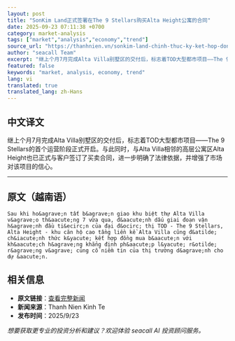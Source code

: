 ```yaml
---
layout: post
title: "SonKim Land正式签署在The 9 Stellars购买Alta Height公寓的合同"
date: 2025-09-23 07:11:38 +0700
category: market-analysis
tags: ["market","analysis","economy","trend"]
source_url: "https://thanhnien.vn/sonkim-land-chinh-thuc-ky-ket-hop-dong-mua-ban-can-ho-alta-height-tai-the-9-stellars-185250923103054344.htm"
author: "seacall Team"
excerpt: "继上个月7月完成Alta Villa别墅区的交付后，标志着TOD大型都市项目——The 9 Stellars的首个运营阶段正式开启。与此同时，与Alta Villa相邻的高层公寓区Alta Height也已正式与客户签订了买卖合同，进一步明确了法律依据，并增强了市场对该项目的信心。..."
featured: false
keywords: "market, analysis, economy, trend"
lang: vi
translated: true
translated_lang: zh-Hans
---
```


## 中文译文

继上个月7月完成Alta Villa别墅区的交付后，标志着TOD大型都市项目——The 9 Stellars的首个运营阶段正式开启。与此同时，与Alta Villa相邻的高层公寓区Alta Height也已正式与客户签订了买卖合同，进一步明确了法律依据，并增强了市场对该项目的信心。

---

## 原文（越南语）

    Sau khi ho&agrave;n tất b&agrave;n giao khu biệt thự Alta Villa v&agrave;o th&aacute;ng 7 vừa qua, đ&aacute;nh dấu giai đoạn vận h&agrave;nh đầu ti&ecirc;n của đại đ&ocirc; thị TOD - The 9 Stellars, Alta Height - khu căn hộ cao tầng liền kề Alta Villa cũng đ&atilde; ch&iacute;nh thức k&yacute; kết hợp đồng mua b&aacute;n với kh&aacute;ch h&agrave;ng khẳng định ph&aacute;p l&yacute; r&otilde; r&agrave;ng v&agrave; củng cố niềm tin của thị trường d&agrave;nh cho dự &aacute;n.

## 相关信息

- **原文链接**：[查看完整新闻](https://thanhnien.vn/sonkim-land-chinh-thuc-ky-ket-hop-dong-mua-ban-can-ho-alta-height-tai-the-9-stellars-185250923103054344.htm)
- **新闻来源**：Thanh Nien Kinh Te
- **发布时间**：2025/9/23

*想要获取更专业的投资分析和建议？欢迎体验 seacall AI 投资顾问服务。*